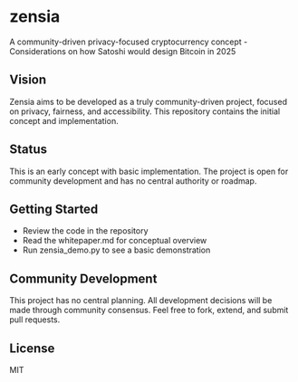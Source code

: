 # zensia
A community-driven privacy-focused cryptocurrency concept - Considerations on how Satoshi would design Bitcoin in 2025

## Vision
Zensia aims to be developed as a truly community-driven project, focused on privacy, fairness, and accessibility. This repository contains the initial concept and implementation.

## Status
This is an early concept with basic implementation. The project is open for community development and has no central authority or roadmap.

## Getting Started
- Review the code in the repository
- Read the whitepaper.md for conceptual overview
- Run zensia_demo.py to see a basic demonstration

## Community Development
This project has no central planning. All development decisions will be made through community consensus. Feel free to fork, extend, and submit pull requests.

## License
MIT
